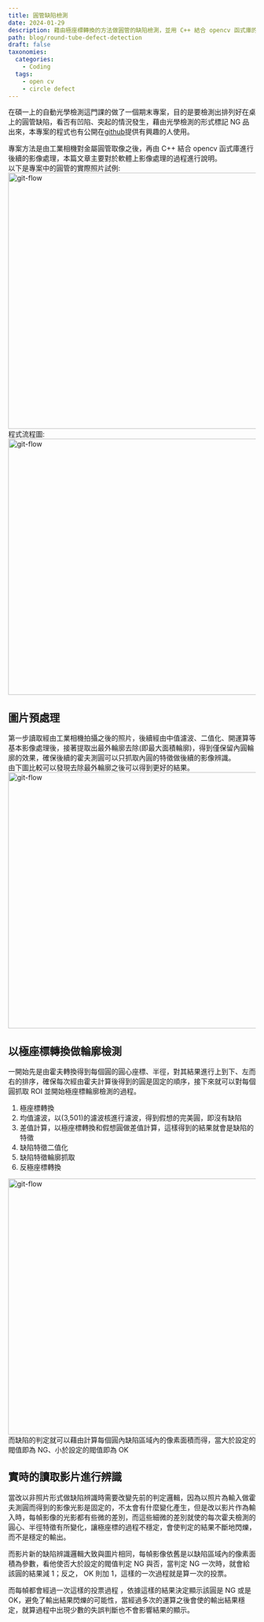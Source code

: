 ```yaml
---
title: 圓管缺陷檢測
date: 2024-01-29
description: 藉由極座標轉換的方法做圓管的缺陷檢測，並用 C++ 結合 opencv 函式庫的方式實現
path: blog/round-tube-defect-detection
draft: false
taxonomies:
  categories: 
    - Coding
  tags: 
    - open cv
    - circle defect
---
```

在碩一上的自動光學檢測這門課的做了一個期末專案，目的是要檢測出排列好在桌上的圓管缺陷，看否有凹陷、突起的情況發生，藉由光學檢測的形式標記 NG 品出來，本專案的程式也有公開在[github](https://github.com/ming0071/112-1_AOI-final-project)提供有興趣的人使用。

專案方法是由工業相機對金屬圓管取像之後，再由 C++ 結合 opencv 函式庫進行後續的影像處理，本篇文章主要對於軟體上影像處理的過程進行說明。<br>
以下是專案中的圓管的實際照片試例:<br>
<a href="https://github.com/ming0071/112-1_AOI-final-project/blob/main/docs/tube.png" data-fancybox data-caption="git-flow">
  <img src="https://github.com/ming0071/112-1_AOI-final-project/blob/main/docs/tube.png" loading="lazy" alt="git-flow" width="520"/>
</a><br>
程式流程圖:<br>
<a href="https://github.com/ming0071/112-1_AOI-final-project/blob/main/docs/circle.png" data-fancybox data-caption="git-flow">
  <img src="https://github.com/ming0071/112-1_AOI-final-project/blob/main/docs/circle.png" loading="lazy" alt="git-flow" width="520"/>
</a><br>

## 圖片預處理

第一步讀取經由工業相機拍攝之後的照片，後續經由中值濾波、二值化、開運算等基本影像處理後，接著提取出最外輪廓去除(即最大面積輪廓)，得到僅保留內圓輪廓的效果，確保後續的霍夫測圓可以只抓取內圓的特徵做後續的影像辨識。<br>
由下圖比較可以發現去除最外輪廓之後可以得到更好的結果。
<a href="https://github.com/ming0071/112-1_AOI-final-project/blob/main/docs/pre-process.png" data-fancybox data-caption="git-flow">
  <img src="https://github.com/ming0071/112-1_AOI-final-project/blob/main/docs/pre-process.png" loading="lazy" alt="git-flow" width="520"/>
</a><br>

## 以極座標轉換做輪廓檢測

一開始先是由霍夫轉換得到每個圓的圓心座標、半徑，對其結果進行上到下、左而右的排序，確保每次經由霍夫計算後得到的圓是固定的順序，接下來就可以對每個圓抓取 ROI 並開始極座標輪廓檢測的過程。<br>
1. 極座標轉換
2. 均值濾波，以(3,501)的濾波核進行濾波，得到假想的完美圓，即沒有缺陷
3. 差值計算，以極座標轉換和假想圓做差值計算，這樣得到的結果就會是缺陷的特徵
4. 缺陷特徵二值化
5. 缺陷特徵輪廓抓取
6. 反極座標轉換
<a href="https://github.com/ming0071/112-1_AOI-final-project/blob/main/docs/process.png" data-fancybox data-caption="git-flow">
  <img src="https://github.com/ming0071/112-1_AOI-final-project/blob/main/docs/process.png" loading="lazy" alt="git-flow" width="520"/>
</a><br>
而缺陷的判定就可以藉由計算每個圓內缺陷區域內的像素面積而得，當大於設定的閥值即為 NG、小於設定的閥值即為 OK

## 實時的讀取影片進行辨識

當改以非照片形式做缺陷辨識時需要改變先前的判定邏輯，因為以照片為輸入做霍夫測圓而得到的影像光影是固定的，不太會有什麼變化產生，但是改以影片作為輸入時，每幀影像的光影都有些微的差別，而這些細微的差別就使的每次霍夫檢測的圓心、半徑特徵有所變化，讓極座標的過程不穩定，會使判定的結果不斷地閃爍，而不是穩定的輸出。

而影片新的缺陷辨識邏輯大致與圖片相同，每幀影像依舊是以缺陷區域內的像素面積為參數，看他使否大於設定的閥值判定 NG 與否，當判定 NG 一次時，就會給該圓的結果減 1；反之， OK 則加 1，這樣的一次過程就是算一次的投票。

而每幀都會經過一次這樣的投票過程 ，依據這樣的結果決定顯示該圓是 NG 或是 OK，避免了輸出結果閃爍的可能性，當經過多次的運算之後會使的輸出結果穩定，就算過程中出現少數的失誤判斷也不會影響結果的顯示。
